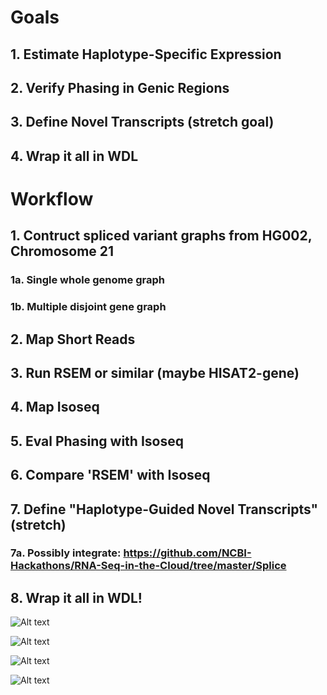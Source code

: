 # Goals

## 1. Estimate Haplotype-Specific Expression

## 2. Verify Phasing in Genic Regions

## 3. Define Novel Transcripts (stretch goal)

## 4. Wrap it all in WDL

# Workflow

## 1. Contruct spliced variant graphs from HG002, Chromosome 21

### 1a. Single whole genome graph

### 1b. Multiple disjoint gene graph

## 2. Map Short Reads 

## 3. Run RSEM or similar (maybe HISAT2-gene)

## 4. Map Isoseq

## 5. Eval Phasing with Isoseq

## 6. Compare 'RSEM' with Isoseq

## 7. Define "Haplotype-Guided Novel Transcripts" (stretch)

### 7a. Possibly integrate: https://github.com/NCBI-Hackathons/RNA-Seq-in-the-Cloud/tree/master/Splice

## 8. Wrap it all in WDL!

![Alt text](https://github.com/NCBI-Hackathons/TheHumanPangenome/blob/master/RNA/RNA%20project-2.jpg?raw=true "Title")

![Alt text](https://github.com/NCBI-Hackathons/TheHumanPangenome/blob/master/RNA/RNA%20project-3.jpg.jpg?raw=true "Title")

![Alt text](https://github.com/NCBI-Hackathons/TheHumanPangenome/blob/master/RNA/RNA%20project-4.jpg?raw=true "Title")

![Alt text](https://github.com/NCBI-Hackathons/TheHumanPangenome/blob/master/RNA/RNA%20project.jpg?raw=true "Title")


